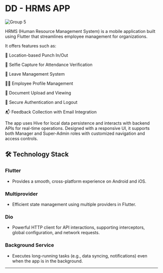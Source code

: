 # DD - HRMS APP

![Group 5](https://github.com/user-attachments/assets/5e1ac24f-330e-49ad-9833-730e8c84920b)

HRMS (Human Resource Management System) is a mobile application built using Flutter that streamlines employee management for organizations.


It offers features such as:

📍 Location-based Punch In/Out

🤳 Selfie Capture for Attendance Verification

📅 Leave Management System

🧑‍💼 Employee Profile Management

📂 Document Upload and Viewing

🔐 Secure Authentication and Logout

📬 Feedback Collection with Email Integration

The app uses Hive for local data persistence and interacts with backend APIs for real-time operations. Designed with a responsive UI, it supports both Manager and Super-Admin roles with customized navigation and access controls.


## 🛠️ Technology Stack

### Flutter
- Provides a smooth, cross-platform experience on Android and iOS.

### Multiprovider
- Efficient state management using multiple providers in Flutter.

### Dio
- Powerful HTTP client for API interactions, supporting interceptors, global configuration, and network requests.

### Background Service
- Executes long-running tasks (e.g., data syncing, notifications) even when the app is in the background.


---
